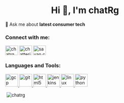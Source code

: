 <h1 align="center">Hi 👋, I'm chatRg</h1>

💬 Ask me about **latest consumer tech**


<p align="left">
<h3 align="left">Connect with me:</h3>
<a href="https://twitter.com/chatrg_sayan" target="blank"><img align="center" src="https://cdn.jsdelivr.net/npm/simple-icons@3.0.1/icons/twitter.svg" alt="chatrg_sayan" height="30" width="40" /></a>
<a href="https://linkedin.com/in/chatterjeesayan" target="blank"><img align="center" src="https://cdn.jsdelivr.net/npm/simple-icons@3.0.1/icons/linkedin.svg" alt="chatterjeesayan" height="30" width="40" /></a>
<a href="https://instagram.com/sayan.chatrg" target="blank"><img align="center" src="https://cdn.jsdelivr.net/npm/simple-icons@3.0.1/icons/instagram.svg" alt="sayan.chatrg" height="30" width="40" /></a>
</p>

<h3 align="left">Languages and Tools:</h3>
<p align="left"> <a href="https://cloud.google.com" target="_blank"> <img src="https://www.vectorlogo.zone/logos/google_cloud/google_cloud-icon.svg" alt="gcp" width="40" height="40"/> </a> <a href="https://git-scm.com/" target="_blank"> <img src="https://www.vectorlogo.zone/logos/git-scm/git-scm-icon.svg" alt="git" width="40" height="40"/> </a> <a href="https://www.w3.org/html/" target="_blank"> <img src="https://devicons.github.io/devicon/devicon.git/icons/html5/html5-original-wordmark.svg" alt="html5" width="40" height="40"/> </a> <a href="https://www.jenkins.io" target="_blank"> <img src="https://www.vectorlogo.zone/logos/jenkins/jenkins-icon.svg" alt="jenkins" width="40" height="40"/> </a> <a href="https://www.linux.org/" target="_blank"> <img src="https://devicons.github.io/devicon/devicon.git/icons/linux/linux-original.svg" alt="linux" width="40" height="40"/> </a> <a href="https://www.python.org" target="_blank"> <img src="https://devicons.github.io/devicon/devicon.git/icons/python/python-original.svg" alt="python" width="40" height="40"/> </a> </p>

<p>&nbsp;<img align="center" src="https://github-readme-stats.vercel.app/api?username=chatrg&show_icons=true" alt="chatrg" /></p>
